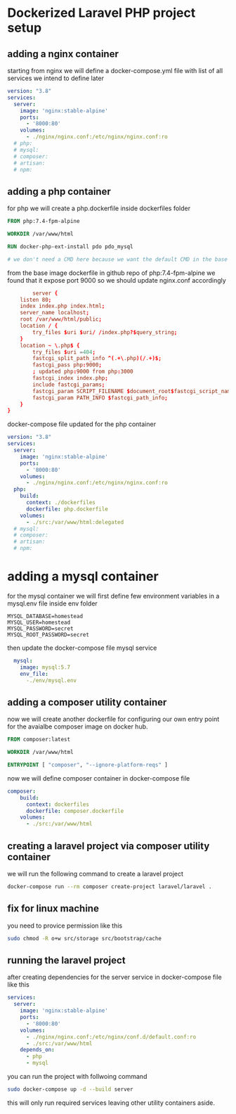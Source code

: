 # Dockerized Laravel PHP project setup

## adding a nginx container

starting from nginx we will define a docker-compose.yml file with list of all services we intend to define later

```yml
version: "3.8"
services:
  server:
    image: 'nginx:stable-alpine'
    ports:
      - '8000:80'
    volumes:
      - ./nginx/nginx.conf:/etc/nginx/nginx.conf:ro
  # php:
  # mysql:
  # composer:
  # artisan:
  # npm:
```

## adding a php container

for php we will create a php.dockerfile inside dockerfiles folder

```dockerfile
FROM php:7.4-fpm-alpine

WORKDIR /var/www/html

RUN docker-php-ext-install pdo pdo_mysql

# we don't need a CMD here because we want the default CMD in the base image to run.
```

from the base image dockerfile in github repo of php:7.4-fpm-alpine we found that it expose port 9000 so we should update nginx.conf accordingly

```conf
        server {
    listen 80;
    index index.php index.html;
    server_name localhost;
    root /var/www/html/public;
    location / {
        try_files $uri $uri/ /index.php?$query_string;
    }
    location ~ \.php$ {
        try_files $uri =404;
        fastcgi_split_path_info ^(.+\.php)(/.+)$;
        fastcgi_pass php:9000; 
        ; updated php:9000 from php:3000
        fastcgi_index index.php;
        include fastcgi_params;
        fastcgi_param SCRIPT_FILENAME $document_root$fastcgi_script_name;
        fastcgi_param PATH_INFO $fastcgi_path_info;
    }
}
```

docker-compose file updated for the php container

```yml
version: "3.8"
services:
  server:
    image: 'nginx:stable-alpine'
    ports:
      - '8000:80'
    volumes:
      - ./nginx/nginx.conf:/etc/nginx/nginx.conf:ro
  php:
    build:
      context: ./dockerfiles
      dockerfile: php.dockerfile
    volumes: 
      - ./src:/var/www/html:delegated  
  # mysql:
  # composer:
  # artisan:
  # npm:
```

# adding a mysql container

for the mysql container we will first define few environment variables in a mysql.env file inside env folder

```environment
MYSQL_DATABASE=homestead
MYSQL_USER=homestead
MYSQL_PASSWORD=secret
MYSQL_ROOT_PASSWORD=secret
```

then update the docker-compose file mysql service

```yml
  mysql:
    image: mysql:5.7
    env_file:
      -./env/mysql.env
```

## adding a composer utility container

now we will create another dockerfile for configuring our own entry point for the avaialbe composer image on docker hub.

```dockerfile
FROM composer:latest

WORKDIR /var/www/html

ENTRYPOINT [ "composer", "--ignore-platform-reqs" ]
```

now we will define composer container in docker-compose file

```yml
composer:
    build:
      context: dockerfiles
      dockerfile: composer.dockerfile
    volumes:
      - ./src:/var/www/html
```

## creating a laravel project via composer utility container

we will run the following command to create a laravel project

```bash
docker-compose run --rm composer create-project laravel/laravel .
```

## fix for linux machine

you need to provice permission like this

```bash
sudo chmod -R o+w src/storage src/bootstrap/cache
```
## running the laravel project

after creating dependencies for the server service in docker-compose file like this

```yaml
services:
  server:
    image: 'nginx:stable-alpine'
    ports:
      - '8000:80'
    volumes:
      - ./nginx/nginx.conf:/etc/nginx/conf.d/default.conf:ro
      - ./src:/var/www/html
    depends_on:
      - php
      - mysql
```
you can run the project with follwoing command

```bash
sudo docker-compose up -d --build server
```

this will only run required services leaving other utility containers aside.